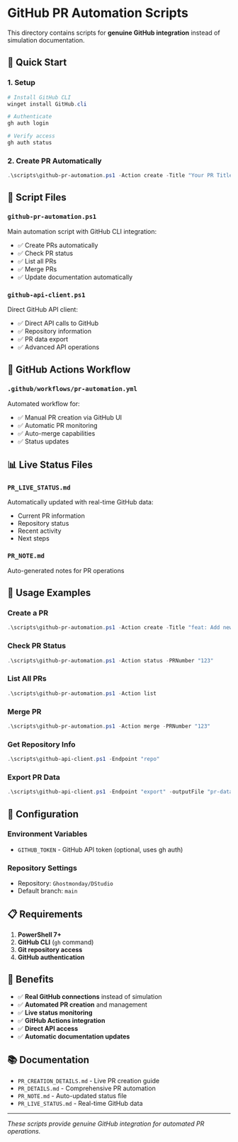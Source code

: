 # GitHub PR Automation Scripts

This directory contains scripts for **genuine GitHub integration** instead of simulation documentation.

## 🚀 **Quick Start**

### **1. Setup**
```powershell
# Install GitHub CLI
winget install GitHub.cli

# Authenticate
gh auth login

# Verify access
gh auth status
```

### **2. Create PR Automatically**
```powershell
.\scripts\github-pr-automation.ps1 -Action create -Title "Your PR Title" -Description "Your PR Description" -SourceBranch "your-branch" -TargetBranch "main"
```

## 📁 **Script Files**

### **`github-pr-automation.ps1`**
Main automation script with GitHub CLI integration:
- ✅ Create PRs automatically
- ✅ Check PR status
- ✅ List all PRs
- ✅ Merge PRs
- ✅ Update documentation automatically

### **`github-api-client.ps1`**
Direct GitHub API client:
- ✅ Direct API calls to GitHub
- ✅ Repository information
- ✅ PR data export
- ✅ Advanced API operations

## 🔄 **GitHub Actions Workflow**

### **`.github/workflows/pr-automation.yml`**
Automated workflow for:
- ✅ Manual PR creation via GitHub UI
- ✅ Automatic PR monitoring
- ✅ Auto-merge capabilities
- ✅ Status updates

## 📊 **Live Status Files**

### **`PR_LIVE_STATUS.md`**
Automatically updated with real-time GitHub data:
- Current PR information
- Repository status
- Recent activity
- Next steps

### **`PR_NOTE.md`**
Auto-generated notes for PR operations

## 🎯 **Usage Examples**

### **Create a PR**
```powershell
.\scripts\github-pr-automation.ps1 -Action create -Title "feat: Add new feature" -Description "Description of changes" -SourceBranch "feature-branch" -TargetBranch "main"
```

### **Check PR Status**
```powershell
.\scripts\github-pr-automation.ps1 -Action status -PRNumber "123"
```

### **List All PRs**
```powershell
.\scripts\github-pr-automation.ps1 -Action list
```

### **Merge PR**
```powershell
.\scripts\github-pr-automation.ps1 -Action merge -PRNumber "123"
```

### **Get Repository Info**
```powershell
.\scripts\github-api-client.ps1 -Endpoint "repo"
```

### **Export PR Data**
```powershell
.\scripts\github-api-client.ps1 -Endpoint "export" -outputFile "pr-data.json"
```

## 🔧 **Configuration**

### **Environment Variables**
- `GITHUB_TOKEN` - GitHub API token (optional, uses gh auth)

### **Repository Settings**
- Repository: `Ghostmonday/DStudio`
- Default branch: `main`

## 📋 **Requirements**

1. **PowerShell 7+**
2. **GitHub CLI** (`gh` command)
3. **Git repository access**
4. **GitHub authentication**

## 🚀 **Benefits**

- ✅ **Real GitHub connections** instead of simulation
- ✅ **Automated PR creation** and management
- ✅ **Live status monitoring**
- ✅ **GitHub Actions integration**
- ✅ **Direct API access**
- ✅ **Automatic documentation updates**

## 📚 **Documentation**

- `PR_CREATION_DETAILS.md` - Live PR creation guide
- `PR_DETAILS.md` - Comprehensive PR automation
- `PR_NOTE.md` - Auto-updated status file
- `PR_LIVE_STATUS.md` - Real-time GitHub data

---
*These scripts provide genuine GitHub integration for automated PR operations.*
